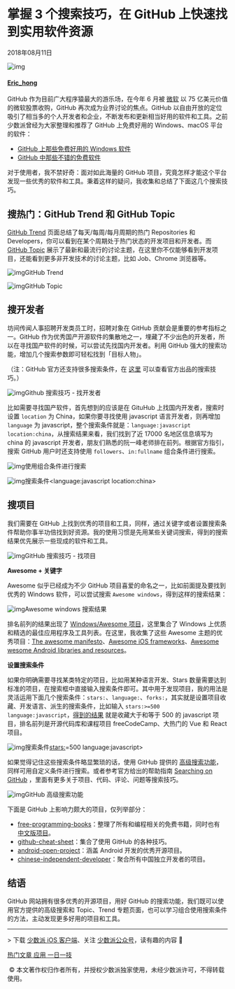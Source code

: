 # 掌握 3 个搜索技巧，在 GitHub 上快速找到实用软件资源

2018年08月11日 

![img](assets/346714.png)  

#### [Eric_hong](https://sspai.com/user/724096/updates) 

GitHub 作为目前广大程序猿最大的游乐场，在今年 6 月被 [微软](https://blogs.microsoft.com/blog/2018/06/04/microsoft-github-empowering-developers/) 以  75 亿美元价值的微软股票收购，GitHub 再次成为业界讨论的焦点。GitHub  以自由开放的定位吸引了相当多的个人开发者和企业，不断发布和更新相当好用的软件和工具。之前少数派曾经为大家整理和推荐了 GitHub 上免费好用的  Windows、macOS 平台的软件：

- [GitHub 上那些免费好用的 Windows 软件](https://sspai.com/post/41563)
- [GitHub 中那些不错的免费软件](https://sspai.com/post/41325)

对于使用者，我不禁好奇：面对如此海量的 GitHub 项目，究竟怎样才能这个平台发现一些优秀的软件和工具。秉着这样的疑问，我收集和总结了下面这几个搜索技巧。

## 搜热门：GitHub Trend 和 GitHub Topic

[GitHub Trend](https://github.com/trending) 页面总结了每天/每周/每月周期的热门 Repositories 和 Developers，你可以看到在某个周期处于热门状态的开发项目和开发者。而 [GitHub Topic](https://github.com/topics) 展示了最新和最流行的讨论主题，在这里你不仅能够看到开发项目，还能看到更多非开发技术的讨论主题，比如 Job、Chrome 浏览器等。

![img](assets/9f8c91a0aab2c447869844874c80e126.jpg)GitHub Trend

![img](assets/2dfef1a0c739473385c2e5773764ab1f.jpg)GitHub Topic

## 搜开发者

坊间传闻人事招聘开发类员工时，招聘对象在  GitHub 贡献会是重要的参考指标之一。GitHub  作为优秀国产开源软件的集散地之一，埋藏了不少出色的开发者，所以在寻找国产软件的时候，可以尝试先找国内开发者。利用 GitHub  强大的搜索功能，增加几个搜索参数即可轻松找到「目标人物」。

（注：GitHub 官方还支持很多搜索条件，在 [这里](https://help.github.com/articles/about-searching-on-github/) 可以查看官方出品的搜索技巧。）

![img](assets/8fff67288a075c18b3ddad2e67b2abbf.jpg)Github 搜索技巧 - 找开发者

比如需要寻找国产软件，首先想到的应该是在 GituHub 上找国内开发者，搜索时设置 `location` 为 China，如果你要寻找使用 javascript 语言开发者，则再增加 `language` 为 javascript，整个搜索条件就是：`language:javascript location:china`，从搜索结果来看，我们找到了近 17000 名地区信息填写为 china 的 javascript 开发者，朋友们熟悉的阮一峰老师排在前列。根据官方指引，搜索 GitHub 用户时还支持使用 `followers`、`in:fullname` 组合条件进行搜索。

![img](assets/99cea8df39cd5864874dfa99e4e1799f.jpg)使用组合条件进行搜索

![img](assets/1c9064e9f31ac9a19c002825f75daac8.jpg)搜索条件<language:javascript location:china>

## 搜项目

我们需要在 GitHub 上找到优秀的项目和工具，同样，通过关键字或者设置搜索条件帮助你事半功倍找到好资源。我的使用习惯是先用某些关键词搜索，得到的搜索结果优先展示一些现成的软件和工具。

![img](assets/6ec59d98e56aaae64475339aaa80f49b.jpg)GitHub 搜索技巧 - 找项目

**Awesome + 关键字**

Awesome 似乎已经成为不少 GitHub 项目喜爱的命名之一，比如前面提及要找到优秀的 Windows 软件，可以尝试搜索 `Awesome windows`，得到这样的搜索结果：

![img](assets/ffba2492882ad53e78c2f71bbadd66f1.jpg)Awesome windows 搜索结果

排名前列的结果出现了 [Windows/Awesome 项目](https://github.com/Awesome-Windows/Awesome)，这里集合了 Windows 上优质和精选的最佳应用程序及工具列表。在这里，我收集了这些 Awesome 主题的优秀项目：[The awesome manifesto](https://github.com/sindresorhus/awesome)、[Awesome iOS frameworks](https://github.com/vsouza/awesome-ios)、[Awesome wesome Android libraries and resources](https://github.com/JStumpp/awesome-android)。

**设置搜索条件**

如果你明确需要寻找某类特定的项目，比如用某种语言开发、Stars 数量需要达到标准的项目，在搜索框中直接输入搜索条件即可。其中用于发现项目，我的用法是灵活运用下面几个搜索条件：`stars:`、`language:`、`forks:`，其实就是设置项目收藏、开发语言、派生的搜索条件，比如输入 `stars:>=500 language:javascript`，[得到的结果](https://github.com/search?q=stars%3A%3E%3D500+language%3Ajavascript) 就是收藏大于和等于 500 的 javascript 项目，排名前列是开源代码库和课程项目 freeCodeCamp、大热门的 Vue 和 React 项目。

![img](assets/f550f60bb9708166a9ede09432c75a36.jpg)搜索条件<stars:>=500 language:javascript>

如果觉得记住这些搜索条件略显繁琐的话，使用 GitHub 提供的 [高级搜索功能](https://github.com/search/advanced)，同样可用自定义条件进行搜索。或者参考官方给出的帮助指南 [Searching on GitHub](https://help.github.com/articles/searching-on-github/) ，里面有更多关于项目、代码、评论、问题等搜索技巧。

![img](assets/83eeda517d7d3ff0ff493cf008a73f65.png)GitHub 高级搜索功能

下面是 GitHub 上影响力颇大的项目，仅列举部分：

- [free-programming-books](https://github.com/vhf/free-programming-books)：整理了所有和编程相关的免费书籍，同时也有 [中文版项目](https://github.com/vhf/free-programming-books/blob/master/free-programming-books-zh.md)。
- [github-cheat-sheet](https://github.com/tiimgreen/github-cheat-sheet/)：集合了使用 GitHub 的各种技巧。
- [android-open-project](https://github.com/Trinea/android-open-project)：涵盖 Android 开发的优秀开源项目。
- [chinese-independent-developer](https://github.com/1c7/chinese-independent-developer)：聚合所有中国独立开发者的项目。

## 结语

GitHub 网站拥有很多优秀的开源项目，用好 GitHub 的搜索功能，我们既可以使用官方提供的高级搜索和 Topic、Trend 专题页面，也可以学习组合使用搜索条件的方法，主动发现更多好用的项目和工具。

------

\> 下载 [少数派 iOS 客户端](http://sspai.com/s/nqQk)、关注 [少数派公众号](http://sspai.com/s/KEPQ)，读有趣的内容 🎉

[热门文章         ](https://sspai.com/tag/热门文章)[应用         ](https://sspai.com/tag/应用)[一日一技         ](https://sspai.com/tag/一日一技)

​         © 本文著作权归作者所有，并授权少数派独家使用，未经少数派许可，不得转载使用。       